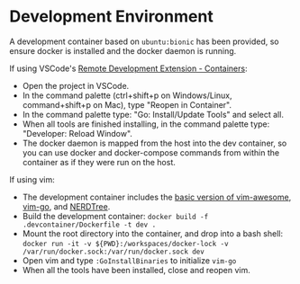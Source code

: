 # Development Environment
A development container based on `ubuntu:bionic` has been provided,
so ensure docker is installed and the docker daemon is running.

If using VSCode's [Remote Development Extension - Containers](https://marketplace.visualstudio.com/items?itemName=ms-vscode-remote.vscode-remote-extensionpack):
* Open the project in VSCode.
* In the command palette (ctrl+shift+p on Windows/Linux,
command+shift+p on Mac), type "Reopen in Container".
* In the command palette type: "Go: Install/Update Tools" and select all.
* When all tools are finished installing, in the command palette type:
"Developer: Reload Window".
* The docker daemon is mapped from the host into the dev container,
so you can use docker and docker-compose commands from within the container
as if they were run on the host.

If using vim:
* The development container includes the
[basic version of vim-awesome](https://github.com/amix/vimrc#how-to-install-the-basic-version),
[vim-go](https://github.com/fatih/vim-go), and [NERDTree](https://github.com/preservim/nerdtree).
* Build the development container:
`docker build -f .devcontainer/Dockerfile -t dev .`
* Mount the root directory into the container, and drop into a bash shell:
`docker run -it -v ${PWD}:/workspaces/docker-lock -v /var/run/docker.sock:/var/run/docker.sock dev`
* Open vim and type `:GoInstallBinaries` to initialize `vim-go`
* When all the tools have been installed, close and reopen vim.